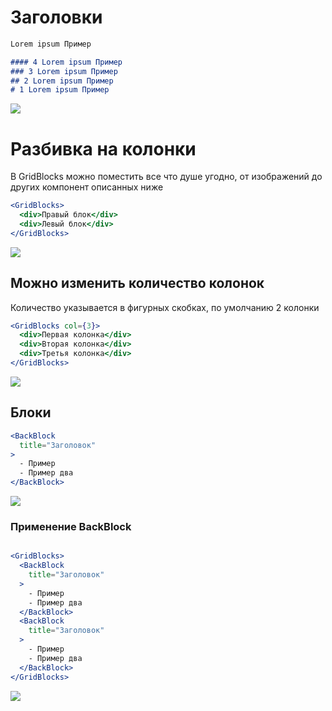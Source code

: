 # Заголовки

```md
Lorem ipsum Пример

#### 4 Lorem ipsum Пример
### 3 Lorem ipsum Пример
## 2 Lorem ipsum Пример
# 1 Lorem ipsum Пример
```

<img src="https://i.imgur.com/6NBJRxN.png" />

# Разбивка на колонки

В GridBlocks можно поместить все что душе угодно, от изображений до других компонент описанных ниже
```jsx
<GridBlocks>
  <div>Правый блок</div>
  <div>Левый блок</div>
</GridBlocks>
```

<img src="https://i.imgur.com/R7tz8bX.png" />

## Можно изменить количество колонок

Количество указывается в фигурных скобках, по умолчанию 2 колонки
```jsx
<GridBlocks col={3}>
  <div>Первая колонка</div>
  <div>Вторая колонка</div>
  <div>Третья колонка</div>
</GridBlocks>
```
<img src="https://i.imgur.com/RfFQ4MU.png" />

## Блоки

```jsx
<BackBlock
  title="Заголовок"
>
  - Пример
  - Пример два
</BackBlock>
```
<img src="https://i.imgur.com/z7JuGzZ.png" />

### Применение BackBlock

```jsx

<GridBlocks>
  <BackBlock
    title="Заголовок"
  >
    - Пример
    - Пример два
  </BackBlock>
  <BackBlock
    title="Заголовок"
  >
    - Пример
    - Пример два
  </BackBlock>
</GridBlocks>
```

<img src="https://i.imgur.com/79ckIiO.png" />
